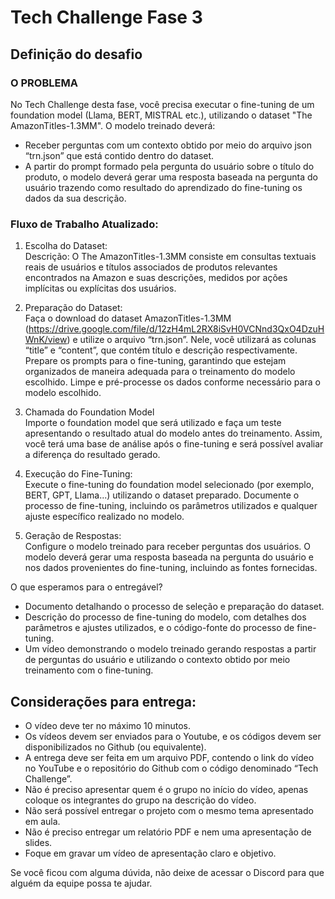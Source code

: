 # Tech Challenge Fase 3

## Definição do desafio
### O PROBLEMA
No Tech Challenge desta fase, você precisa executar o fine-tuning de um foundation model (Llama, BERT, MISTRAL etc.), utilizando o dataset "The AmazonTitles-1.3MM". O modelo treinado deverá:

* Receber perguntas com um contexto obtido por meio do arquivo json “trn.json” que está contido dentro do dataset.
* A partir do prompt formado pela pergunta do usuário sobre o título do produto, o modelo deverá gerar uma resposta baseada na pergunta do usuário trazendo como resultado do aprendizado do fine-tuning os dados da sua descrição.

### Fluxo de Trabalho Atualizado:

1. Escolha do Dataset:  
Descrição: O The AmazonTitles-1.3MM consiste em consultas textuais reais de usuários e títulos associados de produtos relevantes encontrados na Amazon e suas descrições, medidos por ações implícitas ou explícitas dos usuários.

2. Preparação do Dataset:  
Faça o download do dataset AmazonTitles-1.3MM (https://drive.google.com/file/d/12zH4mL2RX8iSvH0VCNnd3QxO4DzuHWnK/view) e utilize o arquivo “trn.json”. Nele, você utilizará as colunas “title” e “content”, que contém título e descrição respectivamente. Prepare os prompts para o fine-tuning, garantindo que estejam organizados de maneira adequada para o treinamento do modelo escolhido. Limpe e pré-processe os dados conforme necessário para o modelo escolhido.

3. Chamada do Foundation Model  
Importe o foundation model que será utilizado e faça um teste apresentando o resultado atual do modelo antes do treinamento. Assim, você terá uma base de análise após o fine-tuning e será possível avaliar a diferença do resultado gerado. 

4. Execução do Fine-Tuning:  
Execute o fine-tuning do foundation model selecionado (por exemplo, BERT, GPT, Llama...) utilizando o dataset preparado. Documente o processo de fine-tuning, incluindo os parâmetros utilizados e qualquer ajuste específico realizado no modelo.

5. Geração de Respostas:  
Configure o modelo treinado para receber perguntas dos usuários. O modelo deverá gerar uma resposta baseada na pergunta do usuário e nos dados provenientes do fine-tuning, incluindo as fontes fornecidas.

O que esperamos para o entregável?

* Documento detalhando o processo de seleção e preparação do dataset.
* Descrição do processo de fine-tuning do modelo, com detalhes dos parâmetros e ajustes utilizados, e o código-fonte do processo de fine-
tuning.
* Um vídeo demonstrando o modelo treinado gerando respostas a partir de perguntas do usuário e utilizando o contexto obtido por meio treinamento com o fine-tuning.

## Considerações para entrega:
* O vídeo deve ter no máximo 10 minutos.
* Os vídeos devem ser enviados para o Youtube, e os códigos devem ser disponibilizados no Github (ou equivalente).
* A entrega deve ser feita em um arquivo PDF, contendo o link do vídeo no YouTube e o repositório do Github com o código denominado “Tech Challenge”.
* Não é preciso apresentar quem é o grupo no início do vídeo, apenas coloque os integrantes do grupo na descrição do vídeo.
* Não será possível entregar o projeto com o mesmo tema apresentado em aula.
* Não é preciso entregar um relatório PDF e nem uma apresentação de slides.
* Foque em gravar um vídeo de apresentação claro e objetivo.

Se você ficou com alguma dúvida, não deixe de acessar o Discord para
que alguém da equipe possa te ajudar.